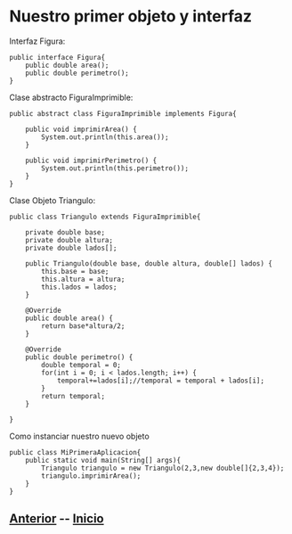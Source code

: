 # Nuestro primer objeto y interfaz

Interfaz Figura:
```
public interface Figura{
	public double area();
	public double perimetro();
}
```
Clase abstracto FiguraImprimible:
```
public abstract class FiguraImprimible implements Figura{

	public void imprimirArea() {
		System.out.println(this.area());
	}
	
	public void imprimirPerimetro() {
		System.out.println(this.perimetro());
	}
}
```

Clase Objeto Triangulo:
```
public class Triangulo extends FiguraImprimible{

	private double base;
	private double altura;
	private double lados[];
	
	public Triangulo(double base, double altura, double[] lados) {
		this.base = base;
		this.altura = altura;
		this.lados = lados;
	}
	
	@Override
	public double area() {
		return base*altura/2;
	}

	@Override
	public double perimetro() {
		double temporal = 0;
		for(int i = 0; i < lados.length; i++) {
			temporal+=lados[i];//temporal = temporal + lados[i];
		}
		return temporal;
	}

}
```

Como instanciar nuestro nuevo objeto
```
public class MiPrimeraAplicacion{
	public static void main(String[] args){
		Triangulo triangulo = new Triangulo(2,3,new double[]{2,3,4});
		triangulo.imprimirArea();
	}
}
```
## [Anterior](page8.md)  --  [Inicio](inicio.md)